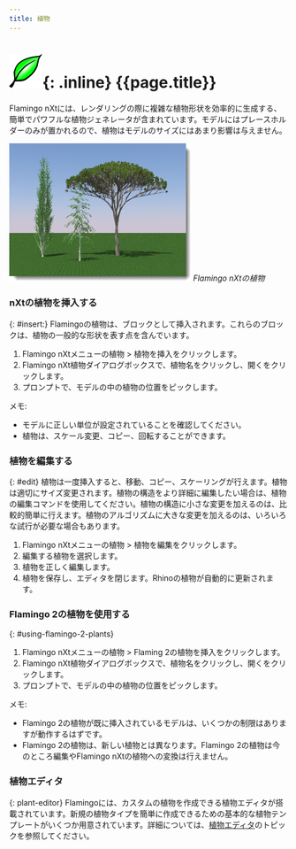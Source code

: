 ```yaml
---
title: 植物
---
```


# ![images/plants.svg](images/plants.svg){: .inline} {{page.title}}
Flamingo nXtには、レンダリングの際に複雑な植物形状を効率的に生成する、簡単でパワフルな植物ジェネレータが含まれています。モデルにはプレースホルダーのみが置かれるので、植物はモデルのサイズにはあまり影響は与えません。

![images/plants-001.png](images/plants-001.png)
*Flamingo nXtの植物*

### nXtの植物を挿入する
{: #insert:}
Flamingoの植物は、ブロックとして挿入されます。これらのブロックは、植物の一般的な形状を表す点を含んでいます。

1. Flamingo nXtメニューの植物 > 植物を挿入をクリックします。
1. Flamingo nXt植物ダイアログボックスで、植物名をクリックし、開くをクリックします。
1. プロンプトで、モデルの中の植物の位置をピックします。

メモ:

* モデルに正しい単位が設定されていることを確認してください。
* 植物は、スケール変更、コピー、回転することができます。

### 植物を編集する
{: #edit}
植物は一度挿入すると、移動、コピー、スケーリングが行えます。植物は適切にサイズ変更されます。植物の構造をより詳細に編集したい場合は、植物の編集コマンドを使用してください。植物の構造に小さな変更を加えるのは、比較的簡単に行えます。植物のアルゴリズムに大きな変更を加えるのは、いろいろな試行が必要な場合もあります。

1. Flamingo nXtメニューの植物 > 植物を編集をクリックします。
1. 編集する植物を選択します。
1. 植物を正しく編集します。
1. 植物を保存し、エディタを閉じます。Rhinoの植物が自動的に更新されます。

### Flamingo 2の植物を使用する
{: #using-flamingo-2-plants}
1. Flamingo nXtメニューの植物 > Flaming 2の植物を挿入をクリックします。
1. Flamingo nXt植物ダイアログボックスで、植物名をクリックし、開くをクリックします。
1. プロンプトで、モデルの中の植物の位置をピックします。

メモ:

* Flamingo 2の植物が既に挿入されているモデルは、いくつかの制限はありますが動作するはずです。
* Flamingo 2の植物は、新しい植物とは異なります。Flamingo 2の植物は今のところ編集やFlamingo nXtの植物への変換は行えません。

### 植物エディタ
{: plant-editor}
Flamingoには、カスタムの植物を作成できる植物エディタが搭載されています。新規の植物タイプを簡単に作成できるための基本的な植物テンプレートがいくつか用意されています。詳細については、[植物エディタ](tree-editor.html)のトピックを参照してください。

